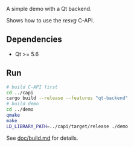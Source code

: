 A simple demo with a Qt backend.

Shows how to use the *resvg* C-API.

## Dependencies

- Qt >= 5.6

## Run

```bash
# build C-API first
cd ../capi
cargo build --release --features "qt-backend"
# build demo
cd ../demo
qmake
make
LD_LIBRARY_PATH=../capi/target/release ./demo
```

See [doc/build.md](../doc/build.md) for details.
